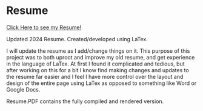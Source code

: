 # Resume

[Click Here to see my Resume!](https://github.com/hishamissa/Resume/blob/main/Resume.PDF)

Updated 2024 Resume. Created/developed using LaTex. 

I will update the resume as I add/change things on it. This purpose of this project was to both uproot and improve my old resume, and get experience in the language of LaTex. At first I found it complicated and tedious, but after working on this for a bit I know find making changes and updates to the resume far easier and I feel I have more control over the layout and design of the entire page using LaTex as opposed to something like Word or Google Docs. 

Resume.PDF contains the fully compiled and rendered version.
